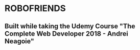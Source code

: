 # ROBOFRIENDS
## Built while taking the Udemy Course "The Complete Web Developer 2018 - Andrei Neagoie"

